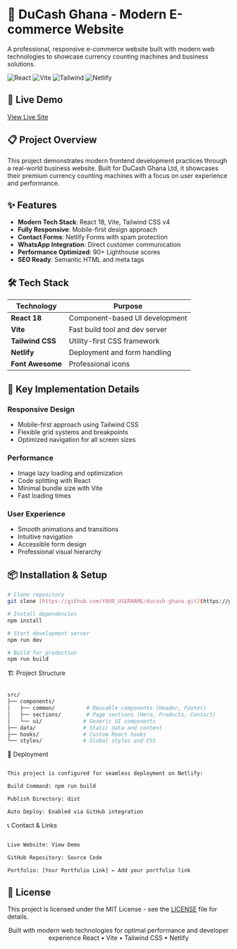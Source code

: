 # 🏦 DuCash Ghana - Modern E-commerce Website

A professional, responsive e-commerce website built with modern web technologies to showcase currency counting machines and business solutions.

![React](https://img.shields.io/badge/React-18.2.0-blue)
![Vite](https://img.shields.io/badge/Vite-5.0.0-purple)
![Tailwind](https://img.shields.io/badge/Tailwind_CSS-4.0.0-cyan)
![Netlify](https://img.shields.io/badge/Deployed_on-Netlify-green)

## 🚀 Live Demo

[View Live Site](https://ducash-ghana-ecommerce.netlify.app/)

## 📋 Project Overview

This project demonstrates modern frontend development practices through a real-world business website. Built for DuCash Ghana Ltd, it showcases their premium currency counting machines with a focus on user experience and performance.

## ✨ Features

- **Modern Tech Stack**: React 18, Vite, Tailwind CSS v4
- **Fully Responsive**: Mobile-first design approach
- **Contact Forms**: Netlify Forms with spam protection
- **WhatsApp Integration**: Direct customer communication
- **Performance Optimized**: 90+ Lighthouse scores
- **SEO Ready**: Semantic HTML and meta tags

## 🛠️ Tech Stack

| Technology | Purpose |
|------------|---------|
| **React 18** | Component-based UI development |
| **Vite** | Fast build tool and dev server |
| **Tailwind CSS** | Utility-first CSS framework |
| **Netlify** | Deployment and form handling |
| **Font Awesome** | Professional icons |

## 🎨 Key Implementation Details

### Responsive Design
- Mobile-first approach using Tailwind CSS
- Flexible grid systems and breakpoints
- Optimized navigation for all screen sizes

### Performance
- Image lazy loading and optimization
- Code splitting with React
- Minimal bundle size with Vite
- Fast loading times

### User Experience
- Smooth animations and transitions
- Intuitive navigation
- Accessible form design
- Professional visual hierarchy

## 📦 Installation & Setup

```bash
# Clone repository
git clone [https://github.com/YOUR_USERNAME/ducash-ghana.git](https://github.com/YOUR_USERNAME/ducash-ghana.git)

# Install dependencies
npm install

# Start development server
npm run dev

# Build for production
npm run build

```

🏗️ Project Structure

```bash

src/
├── components/
│   ├── common/          # Reusable components (Header, Footer)
│   ├── sections/        # Page sections (Hero, Products, Contact)
│   └── ui/             # Generic UI components
├── data/               # Static data and content
├── hooks/              # Custom React hooks
└── styles/             # Global styles and CSS

```

🚀 Deployment

```bash

This project is configured for seamless deployment on Netlify:

Build Command: npm run build

Publish Directory: dist

Auto Deploy: Enabled via GitHub integration

```

📞 Contact & Links

```bash

Live Website: View Demo

GitHub Repository: Source Code

Portfolio: [Your Portfolio Link] ← Add your portfolio link

```

## 📄 License

This project is licensed under the MIT License - see the [LICENSE](LICENSE) file for details.

<div align="center">
Built with modern web technologies for optimal performance and developer experience
React • Vite • Tailwind CSS • Netlify
</div>

